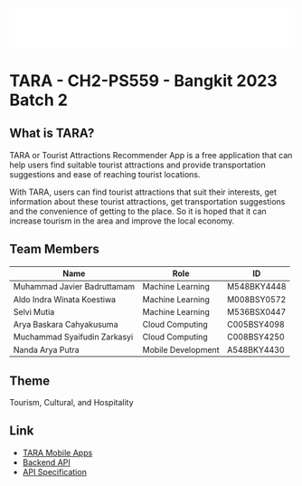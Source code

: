 ![TARA logo](https://raw.githubusercontent.com/talentease/.github/main/profile/talentease.png)

# TARA - CH2-PS559 - Bangkit 2023 Batch 2

## What is TARA?

TARA or Tourist Attractions Recommender App is a free application that can help users find suitable tourist attractions and provide transportation suggestions and ease of reaching tourist locations.

With TARA, users can find tourist attractions that suit their interests, get information about these tourist attractions, get transportation suggestions and the convenience of getting to the place. So it is hoped that it can increase tourism in the area and improve the local economy.

## Team Members

| Name                            | Role               | ID          |
| ------------------------------- | ------------------ | ----------- |
| Muhammad Javier Badruttamam     | Machine Learning   | M548BKY4448 |
| Aldo Indra Winata Koestiwa      | Machine Learning   | M008BSY0572 |
| Selvi Mutia                     | Machine Learning   | M536BSX0447 |
| Arya Baskara Cahyakusuma        | Cloud Computing    | C005BSY4098 |
| Muchammad Syaifudin Zarkasyi    | Cloud Computing    | C008BSY4250 |
| Nanda Arya Putra                | Mobile Development | A548BKY4430 |

## Theme

Tourism, Cultural, and Hospitality

## Link

- [TARA Mobile Apps](https://drive.google.com/file/d/1Y3RN8yWtI4PF9s_8DyMaFO3jxl4barpl/view?usp=sharing)
- [Backend API](https://tara-api2-72oh4bxmxq-as.a.run.app/)
- [API Specification](https://docs.google.com/document/d/18eF9pdPQ6_vOIk_YCLPnpcD365Jvu2FvdSFCBx0KUAI/edit?usp=sharing)

